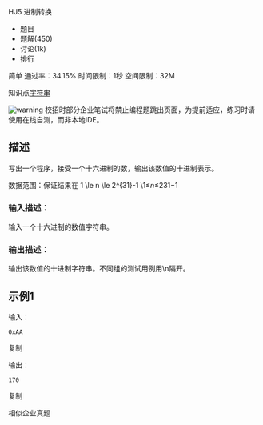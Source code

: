 HJ5 进制转换







- 题目
- 题解(450)
- 讨论(1k)
- 排行

简单 通过率：34.15% 时间限制：1秒 空间限制：32M

知识点[字符串](https://www.nowcoder.com/exam/oj/ta?tpId=37?tag=579)

![warning](https://static.nowcoder.com/fe/file/images/web/ta/warning.png) 校招时部分企业笔试将禁止编程题跳出页面，为提前适应，练习时请使用在线自测，而非本地IDE。

## 描述

写出一个程序，接受一个十六进制的数，输出该数值的十进制表示。

数据范围：保证结果在 1 \le n \le 2^{31}-1 \1≤*n*≤231−1 

### 输入描述：

输入一个十六进制的数值字符串。

### 输出描述：

输出该数值的十进制字符串。不同组的测试用例用\n隔开。

## 示例1

输入：

```
0xAA
```

复制

输出：

```
170
```

复制

相似企业真题